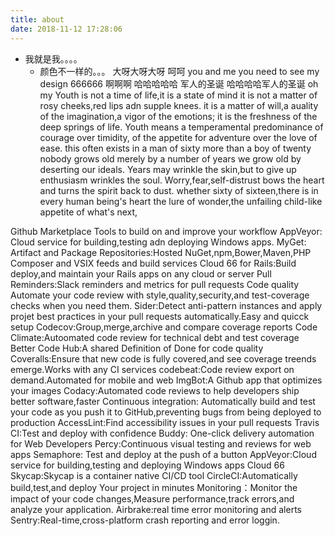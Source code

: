 ```yaml
---
title: about
date: 2018-11-12 17:28:06
---
```

* 我就是我。。。。
  + 颜色不一样的。。。
  大呀大呀大呀
  呵呵
you and  me 
you need to see my design
666666 啊啊啊
哈哈哈哈哈
军人的圣诞
哈哈哈哈军人的圣诞
oh my 
Youth is not a time of life,it is a state of mind
it is not a matter of rosy cheeks,red lips adn supple knees.
it is a matter of will,a auality of the imagination,a vigor of the emotions;
it is the freshness of the deep springs of life.
Youth means a temperamental predominance of courage over timidity, of the appetite for adventure over the love of ease.
this often exists in a man of sixty more than a boy of twenty
nobody grows old merely by a number of years
we grow old by deserting our ideals.
Years may wrinkle the skin,but to give up enthusiasm wrinkles the soul.
Worry,fear,self-distrust bows the heart and turns the spirit back to dust.
whether sixty of sixteen,there is in every human being's heart the lure of wonder,the unfailing child-like appetite of what's next,

Github Marketplace
Tools to build on and improve your workflow
AppVeyor: Cloud service for building,testing adn deploying Windows apps.
MyGet: Artifact and Package Repositories:Hosted NuGet,npm,Bower,Maven,PHP Composer and VSIX feeds and build services
Cloud 66 for Rails:Build deploy,and maintain your Rails apps on any cloud or server
Pull Reminders:Slack reminders and metrics for pull requests
Code quality
Automate your code review with style,quality,security,and test-coverage checks when you need them.
Sider:Detect anti-pattern instances and apply projet best practices in your pull requests automatically.Easy and quicck setup
Codecov:Group,merge,archive and compare coverage reports
Code Climate:Autoomated code review for technical debt and test coverage
Better Code Hub:A shared Definition of Done for code quality
Coveralls:Ensure that new code is fully covered,and see coverage treends emerge.Works with any CI services
codebeat:Code review export on demand.Automated for mobile and web
ImgBot:A Github app that optimizes your images
Codacy:Automated code reviews to help developers ship better software,faster
Continuous integration:
Automatically build and test your code as you push it to GitHub,preventing bugs from being deployed to production
AccessLint:Find accessibility issues in your pull requests
Travis CI:Test and deploy with confidence
Buddy: One-click delivery automation for Web Developers
Percy:Continuous visual testing and reviews for web apps
Semaphore: Test and deploy at the push of a button
AppVeyor:Cloud service for building,testing and deploying Windows apps
Cloud 66 Skycap:Skycap is a container native CI/CD tool
CircleCI:Automatically build,test,and deploy Your project in minutes
Monitoring：Monitor the impact of your code changes,Measure performance,track errors,and analyze your application.
Airbrake:real time error monitoring and alerts
Sentry:Real-time,cross-platform crash reporting and error loggin.
